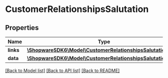 # CustomerRelationshipsSalutation

## Properties
Name | Type | Description | Notes
------------ | ------------- | ------------- | -------------
**links** | [**\ShopwareSDK6\Model\CustomerRelationshipsSalutationLinks**](CustomerRelationshipsSalutationLinks.md) |  | [optional] 
**data** | [**\ShopwareSDK6\Model\CustomerRelationshipsSalutationData**](CustomerRelationshipsSalutationData.md) |  | [optional] 

[[Back to Model list]](../../README.md#documentation-for-models) [[Back to API list]](../../README.md#documentation-for-api-endpoints) [[Back to README]](../../README.md)

